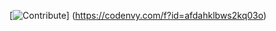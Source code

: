 [![Contribute](https://rawgit.com/slemeur/4a900bb68300a2643679/raw/1ad2c6d784c92fc21886c765bc6315a1f2ee690c/codenvy-contribute.svg)]
(https://codenvy.com/f?id=afdahklbws2kq03o)

